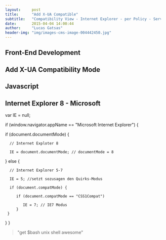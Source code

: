 ```yaml
---
layout:     post
title:      "Add X-UA Compatible"
subtitle:   "Compatibility View - Internet Explorer - per Policy - Server Based"
date:       2015-04-04 14:00:44
author:     "Lucas Gatsas"
header-img: "img/images-cms-image-004442450.jpg"
---
```


<h2 class="section-heading"><strong> Front-End Development</strong> </h2>
<h2 class="section-heading">Add X-UA Compatibility Mode</h2>






<h2 class="section-heading"><strong> Javascript</strong> </h2>
<h2 class="section-heading"> Internet Explorer 8 - Microsoft</h2>







var IE = null;

if (window.navigator.appName == "Microsoft Internet Explorer") {

   if (document.documentMode) {  

      // Internet Exploter 8

      IE = document.documentMode; // documentMode = 8

   } else {

      // Internet Explorer 5-7

      IE = 5; //setzt sozusagen den Quirks-Modus

      if (document.compatMode) {

         if (document.compatMode == "CSS1Compat")

            IE = 7; // IE7 Modus
         }
     }
   }
}




<blockquote>
	"get $bash unix shell awesome"
</blockquote>